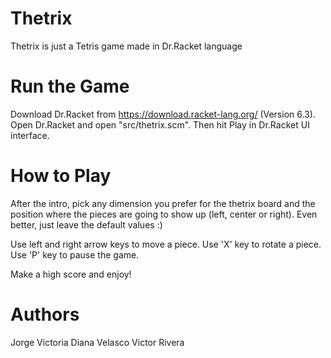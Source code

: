 # Thetrix
Thetrix is just a Tetris game made in Dr.Racket language

# Run the Game
Download Dr.Racket from https://download.racket-lang.org/ (Version 6.3). Open Dr.Racket and open "src/thetrix.scm". Then hit Play in Dr.Racket UI interface.

# How to Play
After the intro, pick any dimension you prefer for the thetrix board and the position where the pieces are going to show up (left, center or right). Even better, just leave the default values :)

Use left and right arrow keys to move a piece. Use 'X' key to rotate a piece. Use 'P' key to pause the game.

Make a high score and enjoy!

# Authors
Jorge Victoria
Diana Velasco
Victor Rivera
